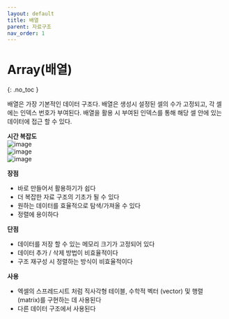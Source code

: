 ```yaml
---
layout: default
title: 배열
parent: 자료구조
nav_order: 1
---
```


# Array(배열)  
{: .no_toc }

배열은 가장 기본적인 데이터 구조다. 배열은 생성시 설정된 셀의 수가 고정되고, 각 셀에는 인덱스 번호가 부여된다. 배열을 활용 시 부여된 인덱스를 통해 해당 셀 안에 있는 데이터에 접근 할 수 있다.  

**시간 복잡도**  
![image](https://velog.velcdn.com/images%2Fjha0402%2Fpost%2Fca6c0cb6-a125-478e-b78d-76dcc104de30%2Fimage.png)  
![image](https://velog.velcdn.com/images%2Fjha0402%2Fpost%2F965ed498-5d5a-4a9c-86e3-3bfdd4ad2fb8%2Farray2.png)  
![image](https://velog.velcdn.com/images%2Fjha0402%2Fpost%2F98807021-e488-4aa4-8a70-922aeba4e2ba%2Farray1.png)  

**장점**  

  - 바로 만들어서 활용하기가 쉽다  
  - 더 복잡한 자료 구조의 기초가 될 수 있다  
  - 원하는 데이터를 효율적으로 탐색/가져올 수 있다  
  - 정렬에 용이하다  

**단점**  

  - 데이터를 저장 할 수 있는 메모리 크기가 고정되어 있다  
  - 데이터 추가 / 삭제 방법이 비효율적이다  
  - 구조 재구성 시 정렬하는 방식이 비효율적이다  

**사용**  

  - 엑셀의 스프레드시트 처럼 직사각형 테이블, 수학적 벡터 (vector) 및 행렬 (matrix)를 구현하는 데 사용된다  
  - 다른 데이터 구조에서 사용된다